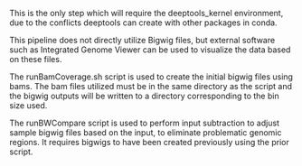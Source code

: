 This is the only step which will require the deeptools_kernel environment, due to the conflicts deeptools can create with other packages in conda.

This pipeline does not directly utilize Bigwig files, but external software such as Integrated Genome Viewer can be used to visualize the data based on these files.

The runBamCoverage.sh script is used to create the initial bigwig files using bams. The bam files utilized must be in the same directory as the script and the bigwig outputs will be written to a directory corresponding to the bin size used.

The runBWCompare script is used to perform input subtraction to adjust sample bigwig files based on the input, to eliminate problematic genomic regions. It requires bigwigs to have been created previously using the prior script.

